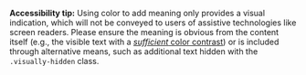 **Accessibility tip:** Using color to add meaning only provides a visual indication, which will not be conveyed to users of assistive technologies like screen readers. Please ensure the meaning is obvious from the content itself (e.g., the visible text with a [*sufficient* color contrast](/getting-started/accessibility#color-contrast)) or is included through alternative means, such as additional text hidden with the `.visually-hidden` class.
